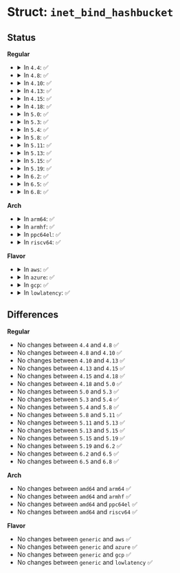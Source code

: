 # Struct: <code>inet_bind_hashbucket</code>

## Status
<b>Regular</b>
<ul>
<li>
<details>
<summary>In <code>4.4</code>: ✅</summary>

```c
struct inet_bind_hashbucket {
    spinlock_t lock;
    struct hlist_head chain;
};
```
</details>
</li>
<li>
<details>
<summary>In <code>4.8</code>: ✅</summary>

```c
struct inet_bind_hashbucket {
    spinlock_t lock;
    struct hlist_head chain;
};
```
</details>
</li>
<li>
<details>
<summary>In <code>4.10</code>: ✅</summary>

```c
struct inet_bind_hashbucket {
    spinlock_t lock;
    struct hlist_head chain;
};
```
</details>
</li>
<li>
<details>
<summary>In <code>4.13</code>: ✅</summary>

```c
struct inet_bind_hashbucket {
    spinlock_t lock;
    struct hlist_head chain;
};
```
</details>
</li>
<li>
<details>
<summary>In <code>4.15</code>: ✅</summary>

```c
struct inet_bind_hashbucket {
    spinlock_t lock;
    struct hlist_head chain;
};
```
</details>
</li>
<li>
<details>
<summary>In <code>4.18</code>: ✅</summary>

```c
struct inet_bind_hashbucket {
    spinlock_t lock;
    struct hlist_head chain;
};
```
</details>
</li>
<li>
<details>
<summary>In <code>5.0</code>: ✅</summary>

```c
struct inet_bind_hashbucket {
    spinlock_t lock;
    struct hlist_head chain;
};
```
</details>
</li>
<li>
<details>
<summary>In <code>5.3</code>: ✅</summary>

```c
struct inet_bind_hashbucket {
    spinlock_t lock;
    struct hlist_head chain;
};
```
</details>
</li>
<li>
<details>
<summary>In <code>5.4</code>: ✅</summary>

```c
struct inet_bind_hashbucket {
    spinlock_t lock;
    struct hlist_head chain;
};
```
</details>
</li>
<li>
<details>
<summary>In <code>5.8</code>: ✅</summary>

```c
struct inet_bind_hashbucket {
    spinlock_t lock;
    struct hlist_head chain;
};
```
</details>
</li>
<li>
<details>
<summary>In <code>5.11</code>: ✅</summary>

```c
struct inet_bind_hashbucket {
    spinlock_t lock;
    struct hlist_head chain;
};
```
</details>
</li>
<li>
<details>
<summary>In <code>5.13</code>: ✅</summary>

```c
struct inet_bind_hashbucket {
    spinlock_t lock;
    struct hlist_head chain;
};
```
</details>
</li>
<li>
<details>
<summary>In <code>5.15</code>: ✅</summary>

```c
struct inet_bind_hashbucket {
    spinlock_t lock;
    struct hlist_head chain;
};
```
</details>
</li>
<li>
<details>
<summary>In <code>5.19</code>: ✅</summary>

```c
struct inet_bind_hashbucket {
    spinlock_t lock;
    struct hlist_head chain;
};
```
</details>
</li>
<li>
<details>
<summary>In <code>6.2</code>: ✅</summary>

```c
struct inet_bind_hashbucket {
    spinlock_t lock;
    struct hlist_head chain;
};
```
</details>
</li>
<li>
<details>
<summary>In <code>6.5</code>: ✅</summary>

```c
struct inet_bind_hashbucket {
    spinlock_t lock;
    struct hlist_head chain;
};
```
</details>
</li>
<li>
<details>
<summary>In <code>6.8</code>: ✅</summary>

```c
struct inet_bind_hashbucket {
    spinlock_t lock;
    struct hlist_head chain;
};
```
</details>
</li>
</ul>
<b>Arch</b>
<ul>
<li>
<details>
<summary>In <code>arm64</code>: ✅</summary>

```c
struct inet_bind_hashbucket {
    spinlock_t lock;
    struct hlist_head chain;
};
```
</details>
</li>
<li>
<details>
<summary>In <code>armhf</code>: ✅</summary>

```c
struct inet_bind_hashbucket {
    spinlock_t lock;
    struct hlist_head chain;
};
```
</details>
</li>
<li>
<details>
<summary>In <code>ppc64el</code>: ✅</summary>

```c
struct inet_bind_hashbucket {
    spinlock_t lock;
    struct hlist_head chain;
};
```
</details>
</li>
<li>
<details>
<summary>In <code>riscv64</code>: ✅</summary>

```c
struct inet_bind_hashbucket {
    spinlock_t lock;
    struct hlist_head chain;
};
```
</details>
</li>
</ul>
<b>Flavor</b>
<ul>
<li>
<details>
<summary>In <code>aws</code>: ✅</summary>

```c
struct inet_bind_hashbucket {
    spinlock_t lock;
    struct hlist_head chain;
};
```
</details>
</li>
<li>
<details>
<summary>In <code>azure</code>: ✅</summary>

```c
struct inet_bind_hashbucket {
    spinlock_t lock;
    struct hlist_head chain;
};
```
</details>
</li>
<li>
<details>
<summary>In <code>gcp</code>: ✅</summary>

```c
struct inet_bind_hashbucket {
    spinlock_t lock;
    struct hlist_head chain;
};
```
</details>
</li>
<li>
<details>
<summary>In <code>lowlatency</code>: ✅</summary>

```c
struct inet_bind_hashbucket {
    spinlock_t lock;
    struct hlist_head chain;
};
```
</details>
</li>
</ul>

## Differences
<b>Regular</b>
<ul>
<li>
No changes between <code>4.4</code> and <code>4.8</code> ✅
</li>
<li>
No changes between <code>4.8</code> and <code>4.10</code> ✅
</li>
<li>
No changes between <code>4.10</code> and <code>4.13</code> ✅
</li>
<li>
No changes between <code>4.13</code> and <code>4.15</code> ✅
</li>
<li>
No changes between <code>4.15</code> and <code>4.18</code> ✅
</li>
<li>
No changes between <code>4.18</code> and <code>5.0</code> ✅
</li>
<li>
No changes between <code>5.0</code> and <code>5.3</code> ✅
</li>
<li>
No changes between <code>5.3</code> and <code>5.4</code> ✅
</li>
<li>
No changes between <code>5.4</code> and <code>5.8</code> ✅
</li>
<li>
No changes between <code>5.8</code> and <code>5.11</code> ✅
</li>
<li>
No changes between <code>5.11</code> and <code>5.13</code> ✅
</li>
<li>
No changes between <code>5.13</code> and <code>5.15</code> ✅
</li>
<li>
No changes between <code>5.15</code> and <code>5.19</code> ✅
</li>
<li>
No changes between <code>5.19</code> and <code>6.2</code> ✅
</li>
<li>
No changes between <code>6.2</code> and <code>6.5</code> ✅
</li>
<li>
No changes between <code>6.5</code> and <code>6.8</code> ✅
</li>
</ul>
<b>Arch</b>
<ul>
<li>
No changes between <code>amd64</code> and <code>arm64</code> ✅
</li>
<li>
No changes between <code>amd64</code> and <code>armhf</code> ✅
</li>
<li>
No changes between <code>amd64</code> and <code>ppc64el</code> ✅
</li>
<li>
No changes between <code>amd64</code> and <code>riscv64</code> ✅
</li>
</ul>
<b>Flavor</b>
<ul>
<li>
No changes between <code>generic</code> and <code>aws</code> ✅
</li>
<li>
No changes between <code>generic</code> and <code>azure</code> ✅
</li>
<li>
No changes between <code>generic</code> and <code>gcp</code> ✅
</li>
<li>
No changes between <code>generic</code> and <code>lowlatency</code> ✅
</li>
</ul>
